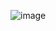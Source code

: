 ![image](https://user-images.githubusercontent.com/73431564/136031753-c570db07-b04a-4ec3-a23c-fe2c6d9cbde6.png)

